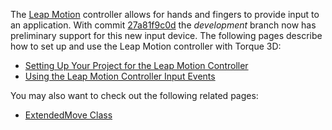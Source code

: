 The [Leap Motion](https://www.leapmotion.com/) controller allows for hands and fingers to provide input to an application.  With commit [27a81f9c0d](https://github.com/GarageGames/Torque3D/commit/27a81f9c0da8c10fc406a451022f01fc41265fb7) the *development* branch now has preliminary support for this new input device.  The following pages describe how to set up and use the Leap Motion controller with Torque 3D:

* [Setting Up Your Project for the Leap Motion Controller](Setting-Up-Your-Project-for-the-Leap-Motion-Controller)
* [Using the Leap Motion Controller Input Events](Using-the-Leap-Motion-Controller-Input-Events)

You may also want to check out the following related pages:
* [ExtendedMove Class](ExtendedMove-Class)
